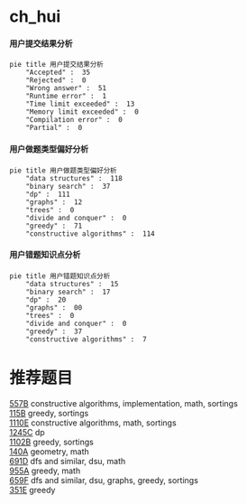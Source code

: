 # ch_hui

<!-- tabs:start -->



#### **用户提交结果分析**

```mermaid
pie title 用户提交结果分析
    "Accepted" :  35
    "Rejected" :  0
    "Wrong answer" :  51
    "Runtime error" :  1
    "Time limit exceeded" :  13
    "Memory limit exceeded" :  0
    "Compilation error" :  0
    "Partial" :  0
```

#### **用户做题类型偏好分析**

```mermaid
pie title 用户做题类型偏好分析
    "data structures" :  118
    "binary search" :  37
    "dp" :  111
    "graphs" :  12
    "trees" :  0
    "divide and conquer" :  0
    "greedy" :  71
    "constructive algorithms" :  114
```
#### **用户错题知识点分析**

```mermaid
pie title 用户错题知识点分析
    "data structures" :  15
    "binary search" :  17
    "dp" :  20
    "graphs" :  00
    "trees" :  0
    "divide and conquer" :  0
    "greedy" :  37
    "constructive algorithms" :  7
```



<!-- tabs:end -->
# 推荐题目
[557B](https://codeforces.com/contest/557/problem/B)		constructive algorithms,
                        implementation,
                        math,
                        sortings		  
[115B](https://codeforces.com/contest/115/problem/B)		greedy,
                        sortings		  
[1110E](https://codeforces.com/contest/1110/problem/E)		constructive algorithms,
                        math,
                        sortings		  
[1245C](https://codeforces.com/contest/1245/problem/C)		dp		  
[1102B](https://codeforces.com/contest/1102/problem/B)		greedy,
                        sortings		  
[140A](https://codeforces.com/contest/140/problem/A)		geometry,
                        math		  
[691D](https://codeforces.com/contest/691/problem/D)		dfs and similar,
                        dsu,
                        math		  
[955A](https://codeforces.com/contest/955/problem/A)		greedy,
                        math		  
[659F](https://codeforces.com/contest/659/problem/F)		dfs and similar,
                        dsu,
                        graphs,
                        greedy,
                        sortings		  
[351E](https://codeforces.com/contest/351/problem/E)		greedy		  
